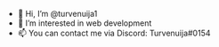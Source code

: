 - 👋 Hi, I’m @turvenuija1
- 👀 I’m interested in web development
- 📫 You can contact me via Discord: Turvenuija#0154

